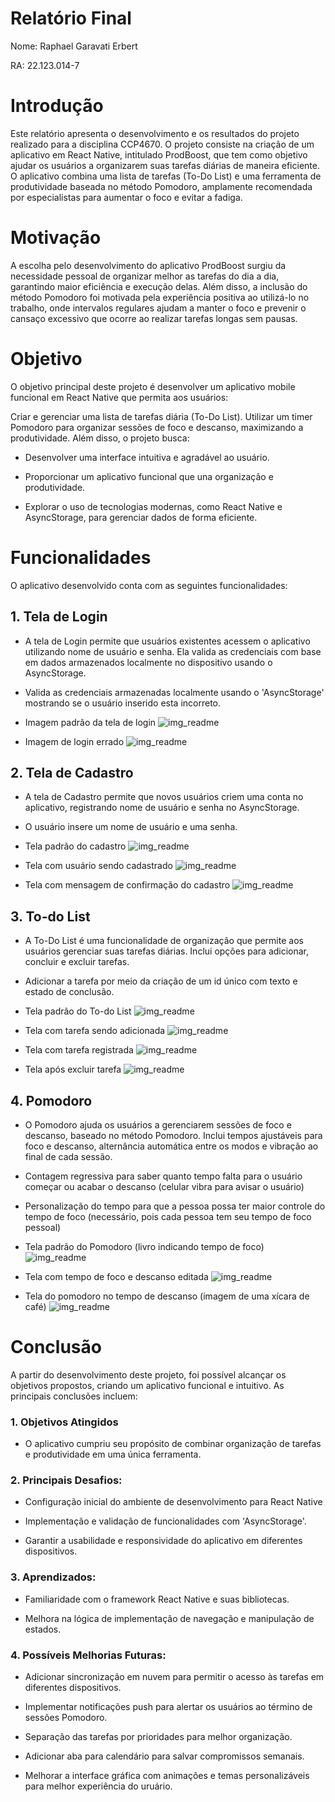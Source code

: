 # Relatório Final

Nome: Raphael Garavati Erbert

RA: 22.123.014-7

# Introdução

Este relatório apresenta o desenvolvimento e os resultados do projeto realizado para a disciplina CCP4670. O projeto consiste na criação de um aplicativo em React Native, intitulado ProdBoost, que tem como objetivo ajudar os usuários a organizarem suas tarefas diárias de maneira eficiente. O aplicativo combina uma lista de tarefas (To-Do List) e uma ferramenta de produtividade baseada no método Pomodoro, amplamente recomendada por especialistas para aumentar o foco e evitar a fadiga.

# Motivação

A escolha pelo desenvolvimento do aplicativo ProdBoost surgiu da necessidade pessoal de organizar melhor as tarefas do dia a dia, garantindo maior eficiência e execução delas. Além disso, a inclusão do método Pomodoro foi motivada pela experiência positiva ao utilizá-lo no trabalho, onde intervalos regulares ajudam a manter o foco e prevenir o cansaço excessivo que ocorre ao realizar tarefas longas sem pausas.

# Objetivo


O objetivo principal deste projeto é desenvolver um aplicativo mobile funcional em React Native que permita aos usuários:

Criar e gerenciar uma lista de tarefas diária (To-Do List).
Utilizar um timer Pomodoro para organizar sessões de foco e descanso, maximizando a produtividade.
Além disso, o projeto busca:

- Desenvolver uma interface intuitiva e agradável ao usuário.

- Proporcionar um aplicativo funcional que una organização e produtividade.

- Explorar o uso de tecnologias modernas, como React Native e AsyncStorage, para gerenciar dados de forma eficiente.

# Funcionalidades

O aplicativo desenvolvido conta com as seguintes funcionalidades:

## 1. Tela de Login

- A tela de Login permite que usuários existentes acessem o aplicativo utilizando nome de usuário e senha. Ela valida as credenciais com base em dados armazenados localmente no dispositivo usando o AsyncStorage.

- Valida as credenciais armazenadas localmente usando o 'AsyncStorage' mostrando se o usuário inserido esta incorreto.

- Imagem padrão da tela de login
![img_readme](./img_readme/tela_login.png)

- Imagem de login errado
![img_readme](./img_readme/tela_login_errado.png)

## 2. Tela de Cadastro

- A tela de Cadastro permite que novos usuários criem uma conta no aplicativo, registrando nome de usuário e senha no AsyncStorage.

- O usuário insere um nome de usuário e uma senha.

- Tela padrão do cadastro
![img_readme](./img_readme/tela_cadastro.png)

- Tela com usuário sendo cadastrado
![img_readme](./img_readme/realizando_cadastro.png)

- Tela com mensagem de confirmação do cadastro
![img_readme](./img_readme/confirmacao_cadastro.png)

## 3. To-do List

- A To-Do List é uma funcionalidade de organização que permite aos usuários gerenciar suas tarefas diárias. Inclui opções para adicionar, concluir e excluir tarefas.

- Adicionar a tarefa por meio da criação de um id único com texto e estado de conclusão.

- Tela padrão do To-do List
![img_readme](./img_readme/tela_tarefa.png)

- Tela com tarefa sendo adicionada
![img_readme](./img_readme/antes_adicionar_tarefa.png)

- Tela com tarefa registrada
![img_readme](./img_readme/tarefa_registrada.png)

- Tela após excluir tarefa
![img_readme](./img_readme/excluiu_tarefa.png)

## 4. Pomodoro

- O Pomodoro ajuda os usuários a gerenciarem sessões de foco e descanso, baseado no método Pomodoro. Inclui tempos ajustáveis para foco e descanso, alternância automática entre os modos e vibração ao final de cada sessão.

- Contagem regressiva para saber quanto tempo falta para o usuário começar ou acabar o descanso (celular vibra para avisar o usuário)

- Personalização do tempo para que a pessoa possa ter maior controle do tempo de foco (necessário, pois cada pessoa tem seu tempo de foco pessoal)

- Tela padrão do Pomodoro (livro indicando tempo de foco)
![img_readme](./img_readme/tela_pomodoro.png)

- Tela com tempo de foco e descanso editada
![img_readme](./img_readme/edicao_tempo_pomodoro.png)

- Tela do pomodoro no tempo de descanso (imagem de uma xícara de café)
![img_readme](./img_readme/tela_descanso_pomodoro.png)

# Conclusão

A partir do desenvolvimento deste projeto, foi possível alcançar os objetivos propostos, criando um aplicativo funcional e intuitivo. As principais conclusões incluem:

### 1. Objetivos Atingidos

- O aplicativo cumpriu seu propósito de combinar organização de tarefas e produtividade em uma única ferramenta.

### 2. Principais Desafios:

- Configuração inicial do ambiente de desenvolvimento para React Native

- Implementação e validação de funcionalidades com 'AsyncStorage'.

- Garantir a usabilidade e responsividade do aplicativo em diferentes dispositivos.

### 3. Aprendizados:

- Familiaridade com o framework React Native e suas bibliotecas.

- Melhora na lógica de implementação de navegação e manipulação de estados.

### 4. Possíveis Melhorias Futuras:

- Adicionar sincronização em nuvem para permitir o acesso às tarefas em diferentes dispositivos.

- Implementar notificações push para alertar os usuários ao término de sessões Pomodoro.

- Separação das tarefas por prioridades para melhor organização.

- Adicionar aba para calendário para salvar compromissos semanais.

- Melhorar a interface gráfica com animações e temas personalizáveis para melhor experiência do uruário.
